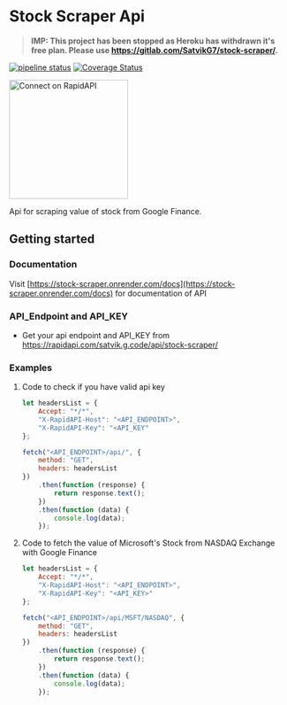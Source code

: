 # Stock Scraper Api

>**IMP: This project has been stopped as Heroku has withdrawn it's free plan. Please use https://gitlab.com/SatvikG7/stock-scraper/.**

<!-- markdownlint-disable MD001 MD013 -->

[![pipeline status](https://gitlab.com/SatvikG7/stock-scraper/badges/main/pipeline.svg)](https://gitlab.com/SatvikG7/stock-scraper/-/commits/main) [![Coverage Status](https://coveralls.io/repos/gitlab/SatvikG7/stock-scraper/badge.svg?branch=main)](https://coveralls.io/gitlab/SatvikG7/stock-scraper?branch=main)

<a href="https://rapidapi.com/satvik.g.code/api/stock-scraper" target="_blank">
    <img src="https://storage.googleapis.com/rapidapi-documentation/connect-on-rapidapi-dark.png" width="215" alt="Connect on RapidAPI">
</a>

Api for scraping value of stock from Google Finance.

## Getting started

### Documentation

Visit [https://stock-scraper.onrender.com/docs](https://stock-scraper.onrender.com/docs) for documentation of API

### API_Endpoint and API_KEY

-   Get your api endpoint and API_KEY from https://rapidapi.com/satvik.g.code/api/stock-scraper/

### Examples

1. Code to check if you have valid api key

    ```javascript
    let headersList = {
    	Accept: "*/*",
    	"X-RapidAPI-Host": "<API_ENDPOINT>",
    	"X-RapidAPI-Key": "<API_KEY"
    };

    fetch("<API_ENDPOINT>/api/", {
    	method: "GET",
    	headers: headersList
    })
    	.then(function (response) {
    		return response.text();
    	})
    	.then(function (data) {
    		console.log(data);
    	});
    ```

2. Code to fetch the value of Microsoft's Stock from NASDAQ Exchange with Google Finance

    ```javascript
    let headersList = {
    	Accept: "*/*",
    	"X-RapidAPI-Host": "<API_ENDPOINT>",
    	"X-RapidAPI-Key": "<API_KEY>"
    };

    fetch("<API_ENDPOINT>/api/MSFT/NASDAQ", {
    	method: "GET",
    	headers: headersList
    })
    	.then(function (response) {
    		return response.text();
    	})
    	.then(function (data) {
    		console.log(data);
    	});
    ```
